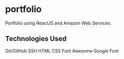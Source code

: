 # portfolio

Portfolio using ReactJS and Amazon Web Services.

## Technologies Used

Git/GitHub
SSH
HTML
CSS
Font Awesome
Google Font

